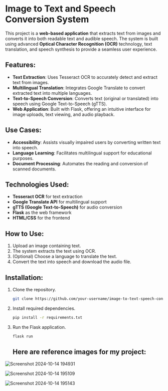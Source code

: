 # Image to Text and Speech Conversion System

This project is a **web-based application** that extracts text from images and converts it into both readable text and audible speech. The system is built using advanced **Optical Character Recognition (OCR)** technology, text translation, and speech synthesis to provide a seamless user experience.

## Features:
- **Text Extraction**: Uses Tesseract OCR to accurately detect and extract text from images.
- **Multilingual Translation**: Integrates Google Translate to convert extracted text into multiple languages.
- **Text-to-Speech Conversion**: Converts text (original or translated) into speech using Google Text-to-Speech (gTTS).
- **Web Application**: Built with Flask, offering an intuitive interface for image uploads, text viewing, and audio playback.

## Use Cases:
- **Accessibility**: Assists visually impaired users by converting written text into speech.
- **Language Learning**: Facilitates multilingual support for educational purposes.
- **Document Processing**: Automates the reading and conversion of scanned documents.

## Technologies Used:
- **Tesseract OCR** for text extraction
- **Google Translate API** for multilingual support
- **gTTS (Google Text-to-Speech)** for audio conversion
- **Flask** as the web framework
- **HTML/CSS** for the frontend

## How to Use:
1. Upload an image containing text.
2. The system extracts the text using OCR.
3. (Optional) Choose a language to translate the text.
4. Convert the text into speech and download the audio file.

## Installation:
1. Clone the repository.
   ```bash
   git clone https://github.com/your-username/image-to-text-speech-conversion.git
   ```
2. Install required dependencies.
   ```bash
   pip install -r requirements.txt
   ```
3. Run the Flask application.
   ```bash
   flask run
   ```

   ## Here are reference images for my project:

![Screenshot 2024-10-14 194931](https://github.com/user-attachments/assets/7fbd3ef8-c303-40de-9da7-2fbf10ee2ae5)



![Screenshot 2024-10-14 195109](https://github.com/user-attachments/assets/f55570ad-f1a4-4f39-aaec-a471758a232f)

![Screenshot 2024-10-14 195143](https://github.com/user-attachments/assets/1ed2a823-e968-4d48-be5a-cedab1042565)



